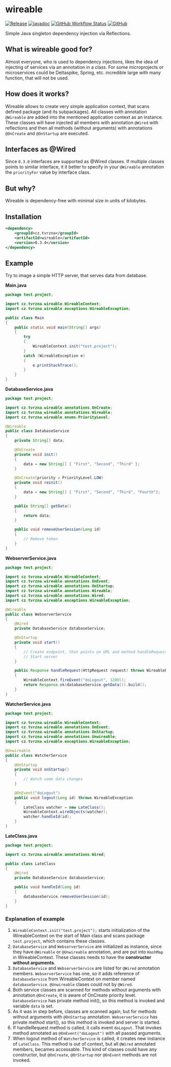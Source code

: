 # wireable
[![Release](https://img.shields.io/github/release/tvrzna/wireable.svg)](https://github.com/tvrzna/wireable/releases/latest)
[![javadoc](https://javadoc.io/badge2/cz.tvrzna/wireable/0.3.4/javadoc.svg)](https://javadoc.io/doc/cz.tvrzna/wireable/0.3.4)
[![GitHub Workflow Status](https://img.shields.io/github/actions/workflow/status/tvrzna/wireable/.github/workflows/maven.yml?branch=master&style=flat-square)](https://github.com/tvrzna/wireable/actions?query=workflow:Build)
[![GitHub](https://img.shields.io/github/license/tvrzna/wireable)](https://github.com/tvrzna/wireable)

Simple Java singleton dependency injection via Reflections.

## What is wireable good for?
Almost everyone, who is used to dependency injections, likes the idea of injecting of services via an annotation in a class. For some microprojects or microservices could be Deltaspike, Spring, etc. incredible large with many function, that will not be used.

## How does it works?
Wireable allows to create very simple application context, that scans defined package (and its subpackages). All classes with annotation `@Wireable` are added into the mentioned application context as an instance. These classes will have injected all members with annotation `@Wired` with reflections and then all methods (without arguments) with annotations `@OnCreate` and `@OnStartup` are executed.

## Interfaces as @Wired
Since `0.3.0` interfaces are supported as @Wired classes. If multiple classes points to similar interface, it it better to specify in your `@Wireable` annotation the `priorityFor` value by interface class.

## But why?
Wireable is dependency-free with minimal size in units of kilobytes.

## Installation
```xml
<dependency>
    <groupId>cz.tvrzna</groupId>
    <artifactId>wireable</artifactId>
    <version>0.3.4</version>
</dependency>
```

## Example
Try to image a simple HTTP server, that serves data from database.

__Main.java__
```java
package test.project;

import cz.tvrzna.wireable.WireableContext;
import cz.tvrzna.wireable.exceptions.WireableException;

public class Main
{
	public static void main(String[] args)
	{
		try
		{
			WireableContext.init("test.project");
		}
		catch (WireableException e)
		{
			e.printStackTrace();
		}
	}
}
```

__DatabaseService.java__
```java
package test.project;

import cz.tvrzna.wireable.annotations.OnCreate;
import cz.tvrzna.wireable.annotations.Wireable;
import cz.tvrzna.wireable.enums.PriorityLevel;

@Wireable
public class DatabaseService
{
	private String[] data;

	@OnCreate
	private void init()
	{
		data = new String[]	{ "First", "Second", "Third" };
	}

	@OnCreate(priority = PriorityLevel.LOW)
	private void reinit()
	{
		data = new String[] { "First", "Second", "Third", "Fourth"};
	}

	public String[] getData()
	{
		return data;
	}

	public void removeUserSession(Long id)
	{
		// Remove token
	}
}

```

__WebserverService.java__
```java
package test.project;

import cz.tvrzna.wireable.WireableContext;
import cz.tvrzna.wireable.annotations.OnEvent;
import cz.tvrzna.wireable.annotations.OnStartup;
import cz.tvrzna.wireable.annotations.Wireable;
import cz.tvrzna.wireable.annotations.Wired;
import cz.tvrzna.wireable.exceptions.WireableException;

@Wireable
public class WebserverService
{
	@Wired
	private DatabaseService databaseService;

	@OnStartup
	private void start()
	{
		// Create endpoint, that points on URL and method handleRequest
		// Start server
	}

	public Response handleRequest(HttpRequest request) throws WireableException
	{
		WireableContext.fireEvent("doLogout", 1200l);
		return Response.ok(databaseService.getData()).build();
	}
}
```

__WatcherService.java__
```java
package test.project;

import cz.tvrzna.wireable.WireableContext;
import cz.tvrzna.wireable.annotations.OnEvent;
import cz.tvrzna.wireable.annotations.OnStartup;
import cz.tvrzna.wireable.annotations.Unwireable;
import cz.tvrzna.wireable.exceptions.WireableException;

@Unwireable
public class WatcherService
{
	@OnStartup
	private void onStartup()
	{
		// Watch some data changes
	}

	@OnEvent("doLogout")
	public void logout(Long id) throws WireableException
	{
		LateClass watcher = new LateClass();
		WireableContext.wireObjects(watcher);
		watcher.handleId(id);
	}
}
```

__LateClass.java__
```java
package test.project;

import cz.tvrzna.wireable.annotations.Wired;

public class LateClass
{
	@Wired
	private DatabaseService databaseService;

	public void handleId(Long id)
	{
		databaseService.removeUserSession(id);
	}
}

```

### Explanation of example
 1. `WireableContext.init("test.project");` starts initialization of the WireableContext on the start of Main class and scans package `test.project`, which contains these classes.
 2. `DatabaseService` and `WebserverService` are initialized as instance, since they have `@Wireable` or `@Unwireable` annotation, and are put into `HashMap` in WireableContext. These classes needs to have the **constructor without arguments**.
 3. `DatabaseService` and `WebserverService` are listed for `@Wired` annotation members. `WebserverService` has one, so it adds reference of `DatabaseService` from WireableContext on member named `databaseService`. `@Unwireable` clases could not by `@Wired`.
 4. Both service classes are scanned for methods without arguments with annotation `@OnCreate`, it is aware of OnCreate priority level. `DatabaseService` has private method init(), so this method is invoked and variable `data` is set.
 5. As it was in step before, classes are scanned again, but for methods without arguments with `@OnStartup` annotation. `WebserverService` has private method start(), so this method is invoked and server is started.
 6. If handleRequest method is called, it calls event `doLogout`. That invokes method annotated as `@OnEvent("doLogout")` with all passed arguments.
 7. When logout method of `WatcherService` is called, it creates new instance of `LateClass`. This method is out of context, but all `@Wired` annotated members, becames accessable. This kind of classes could have any constructor, but `@OnCreate`, `@OrStartup` nor `@OnEvent` methods are not invoked.
```
